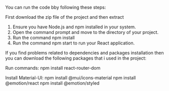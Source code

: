 You can run the code bby following these steps:

First download the zip file of the project and then extract

1) Ensure you have Node.js and npm installed in your system.
2) Open the command prompt and move to the directory of your project.
3) Run the command npm install
4) Run the command npm start to run your React application.

If you find problems related to dependencies and packages installation then
you can download the following packages that i used in the project:

Run commands:
npm install react-router-dom

Install Material-UI:
npm install @mui/icons-material
npm install @emotion/react
npm install @emotion/styled
